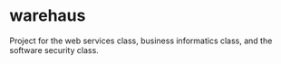 # warehaus
Project for the web services class, business informatics class, and the software security class.
